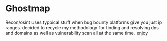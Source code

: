 # Ghostmap
Recon/osint 
uses typpical stuff when bug bounty platforms give you just ip ranges. 
decided to recycle my methodology for finding and resolving dns and domains as well as vulnerability scan all at the same time. 
enjoy
